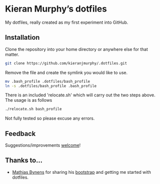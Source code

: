 # Kieran Murphy’s dotfiles

My dotfiles, really created as my first experiment into GitHub.  

## Installation

Clone the repository into your home directory or anywhere else for that matter.

```bash
git clone https://github.com/kieranjmurphy/.dotfiles.git
```

Remove the file and create the symlink you would like to use.

```bash
mv .bash_profile .dotfiles/bash_profile
ln -s .dotfiles/bash_profile .bash_profile
```

There is an included 'relocate.sh' which will carry out the two steps above. The usage is as follows 

```bash
./relocate.sh bash_profile
```

Not fully tested so please excuse any errors.

## Feedback

Suggestions/improvements
[welcome](https://github.com/kieranjmurphy/.dotfiles/issues)!

## Thanks to…

* [Mathias Bynens](https://github.com/mathiasbynens) for sharing his [bootstrap](https://github.com/mathiasbynens/dotfiles) and getting me started with dotfiles.